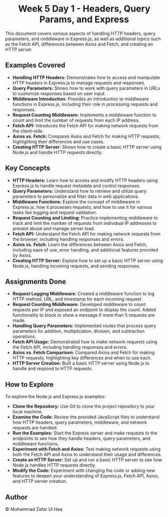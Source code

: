 <h1 style="text-align: center;">Week 5 Day 1 - Headers, Query Params, and Express</h1>
<p>This document covers various aspects of handling HTTP headers, query parameters, and middleware in Express.js, as well as additional topics such as the Fetch API, differences between Axios and Fetch, and creating an HTTP server.</p>

<h2>Examples Covered</h2>
<ul>
    <li><strong>Handling HTTP Headers:</strong> Demonstrates how to access and manipulate HTTP headers in Express.js to manage requests and responses.</li>
    <li><strong>Query Parameters:</strong> Shows how to work with query parameters in URLs to customize responses based on user input.</li>
    <li><strong>Middleware Introduction:</strong> Provides an introduction to middleware functions in Express.js, including their role in processing requests and responses.</li>
    <li><strong>Request Counting Middleware:</strong> Implements a middleware function to count and limit the number of requests from each IP address.</li>
    <li><strong>Fetch API:</strong> Introduces the Fetch API for making network requests from the client-side.</li>
    <li><strong>Axios vs. Fetch:</strong> Compares Axios and Fetch for making HTTP requests, highlighting their differences and use cases.</li>
    <li><strong>Creating HTTP Server:</strong> Shows how to create a basic HTTP server using Node.js and handle HTTP requests directly.</li>
</ul>

<h2>Key Concepts</h2>
<ul>
    <li><strong>HTTP Headers:</strong> Learn how to access and modify HTTP headers using Express.js to handle request metadata and control responses.</li>
    <li><strong>Query Parameters:</strong> Understand how to retrieve and utilize query parameters to personalize and filter data in web applications.</li>
    <li><strong>Middleware Functions:</strong> Explore the concept of middleware in Express.js, how it processes requests, and how to use it for various tasks like logging and request validation.</li>
    <li><strong>Request Counting and Limiting:</strong> Practice implementing middleware to track and limit the number of requests from individual IP addresses to prevent abuse and manage server load.</li>
    <li><strong>Fetch API:</strong> Understand the Fetch API for making network requests from the browser, including handling responses and errors.</li>
    <li><strong>Axios vs. Fetch:</strong> Learn the differences between Axios and Fetch, including ease of use, error handling, and additional features provided by Axios.</li>
    <li><strong>Creating HTTP Server:</strong> Explore how to set up a basic HTTP server using Node.js, handling incoming requests, and sending responses.</li>
</ul>

<h2>Assignments Done</h2>
<ul>
    <li><strong>Request Logging Middleware:</strong> Created a middleware function to log HTTP method, URL, and timestamp for each incoming request.</li>
    <li><strong>Request Counting Middleware:</strong> Developed middleware to count requests per IP and exposed an endpoint to display the count. Added functionality to block or show a message if more than 5 requests are made.</li>
    <li><strong>Handling Query Parameters:</strong> Implemented routes that process query parameters for addition, multiplication, division, and subtraction operations.</li>
    <li><strong>Fetch API Usage:</strong> Demonstrated how to make network requests using the Fetch API, including handling responses and errors.</li>
    <li><strong>Axios vs. Fetch Comparison:</strong> Compared Axios and Fetch for making HTTP requests, highlighting key differences and when to use each.</li>
    <li><strong>HTTP Server Creation:</strong> Built a basic HTTP server using Node.js to handle and respond to HTTP requests.</li>
</ul>

<h2>How to Explore</h2>
<p>To explore the Node.js and Express.js examples:</p>
<ul>
    <li><strong>Clone the Repository:</strong> Use Git to clone the project repository to your local machine.</li>
    <li><strong>Examine the Code:</strong> Review the provided JavaScript files to understand how HTTP headers, query parameters, middleware, and network requests are handled.</li>
    <li><strong>Run the Examples:</strong> Start the Express server and make requests to the endpoints to see how they handle headers, query parameters, and middleware functions.</li>
    <li><strong>Experiment with Fetch and Axios:</strong> Test making network requests using both the Fetch API and Axios to understand their usage and differences.</li>
    <li><strong>Create an HTTP Server:</strong> Set up and run a basic HTTP server to see how Node.js handles HTTP requests directly.</li>
    <li><strong>Modify the Code:</strong> Experiment with changing the code or adding new features to deepen your understanding of Express.js, Fetch API, Axios, and HTTP server creation.</li>
</ul>

<h2>Author</h2>
<p>&copy; Muhammad Zafar Ul Haq</p>
